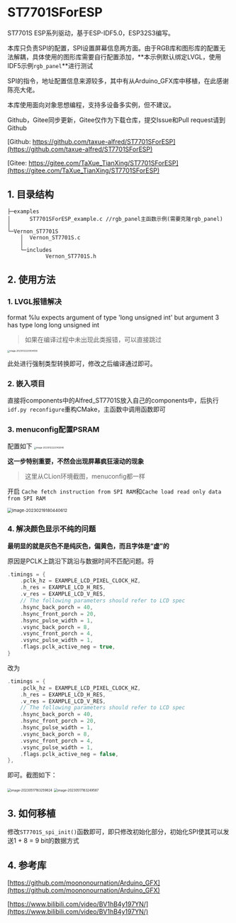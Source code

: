 # ST7701SForESP
ST7701S ESP系列驱动，基于ESP-IDF5.0，ESP32S3编写。

本库只负责SPI的配置，SPI设置屏幕信息两方面。由于RGB库和图形库的配置无法解耦，具体使用的图形库需要自行配置添加，**本示例默认绑定LVGL，使用IDF5示例`rgb_panel`**进行测试

SPI的指令，地址配置信息来源较多，其中有从Arduino_GFX库中移植，在此感谢陈亮大佬。

本库使用面向对象思想编程，支持多设备多实例，但不建议。

Github，Gitee同步更新，Gitee仅作为下载仓库，提交Issue和Pull request请到Github

[Github: https://github.com/taxue-alfred/ST7701SForESP](https://github.com/taxue-alfred/ST7701SForESP)

[Gitee: https://gitee.com/TaXue_TianXing/ST7701SForESP](https://gitee.com/TaXue_TianXing/ST7701SForESP)

## 1. 目录结构

```
├─examples
│      ST7701SForESP_example.c //rgb_panel主函数示例(需要克隆rgb_panel)
│
└─Vernon_ST7701S
    │  Vernon_ST7701S.c
    │
    └─includes
            Vernon_ST7701S.h
```

## 2. 使用方法

### 1. LVGL报错解决

format %lu expects argument of type 'long unsigned int' but argument 3 has type long long unsigned int

> 如果在编译过程中未出现此类报错，可以直接跳过

<img src="https://taxue-alfred-1253400076.cos.ap-beijing.myqcloud.com/image-20230122220934556.png" alt="image-20230122220934556" style="zoom: 33%;" />

此处进行强制类型转换即可，修改之后编译通过即可。

### 2. 嵌入项目

直接将components中的Alfred_ST7701S放入自己的components中，后执行`idf.py reconfigure`重构CMake，主函数中调用函数即可

### 3. menuconfig配置PSRAM

配置如下
<img src="https://taxue-alfred-1253400076.cos.ap-beijing.myqcloud.com/image-20230122223142648.png" alt="image-20230122223142648" style="zoom: 33%;" />

**这一步特别重要，不然会出现屏幕疯狂滚动的现象**

> 这里从CLion环境截图，menuconfig都一样

开启 `Cache fetch instruction from SPI RAM`和`Cache load read only data from SPI RAM`

<img src="https://taxue-alfred-1253400076.cos.ap-beijing.myqcloud.com/image-20230219180440612.png" alt="image-20230219180440612" style="zoom: 67%;" />

### 4. 解决颜色显示不纯的问题

**最明显的就是灰色不是纯灰色，偏黄色，而且字体是“虚”的**

原因是PCLK上跳沿下跳沿与数据时间不匹配问题。将

```c
.timings = {
    .pclk_hz = EXAMPLE_LCD_PIXEL_CLOCK_HZ,
    .h_res = EXAMPLE_LCD_H_RES,
    .v_res = EXAMPLE_LCD_V_RES,
    // The following parameters should refer to LCD spec
    .hsync_back_porch = 40,
    .hsync_front_porch = 20,
    .hsync_pulse_width = 1,
    .vsync_back_porch = 8,
    .vsync_front_porch = 4,
    .vsync_pulse_width = 1,
    .flags.pclk_active_neg = true,
}
```

改为

```c
.timings = {
    .pclk_hz = EXAMPLE_LCD_PIXEL_CLOCK_HZ,
    .h_res = EXAMPLE_LCD_H_RES,
    .v_res = EXAMPLE_LCD_V_RES,
    // The following parameters should refer to LCD spec
    .hsync_back_porch = 40,
    .hsync_front_porch = 20,
    .hsync_pulse_width = 1,
    .vsync_back_porch = 8,
    .vsync_front_porch = 4,
    .vsync_pulse_width = 1,
    .flags.pclk_active_neg = false,
},
```

即可。截图如下：

<img src="https://taxue-alfred-1253400076.cos.ap-beijing.myqcloud.com/image-20230517163259824.png" alt="image-20230517163259824" style="zoom:50%;" />

<img src="https://taxue-alfred-1253400076.cos.ap-beijing.myqcloud.com/image-20230517163249587.png" alt="image-20230517163249587" style="zoom:50%;" />

## 3. 如何移植

修改`ST7701S_spi_init()`函数即可，即只修改初始化部分，初始化SPI使其可以发送1 + 8 = 9 bit的数据方式

## 4. 参考库

[https://github.com/moononournation/Arduino_GFX](https://github.com/moononournation/Arduino_GFX)

[https://www.bilibili.com/video/BV1hB4y197YN/](https://www.bilibili.com/video/BV1hB4y197YN/)


